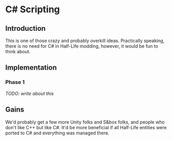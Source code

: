 
# C# Scripting

## Introduction
This is one of those crazy and probably overkill ideas. Practically speaking, there is no need for C# in Half-Life modding, however, it would be fun to think about.

## Implementation

### Phase 1
*TODO: write about this*

## Gains
We'd probably get a few more Unity folks and S&box folks, and people who don't like C++ but like C#. It'd be more beneficial if all Half-Life entities were ported to C# and everything was managed there.
